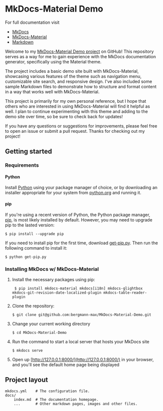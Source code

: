 # MkDocs-Material Demo

For full documentation visit
  * [MkDocs](https://www.mkdocs.org)
  * [MkDocs-Material](https://squidfunk.github.io/mkdocs-material/)
  * [Markdown](https://daringfireball.net/projects/markdown)

Welcome to my [MkDocs-Material Demo project](https://bergmann-max.github.io/MkDocs-Material-Demo/) on GitHub! This repository serves as a way for me to gain experience with the MkDocs documentation generator, specifically using the Material theme.

The project includes a basic demo site built with MkDocs-Material, showcasing various features of the theme such as navigation menu, customizable site search, and responsive design. I've also included some sample Markdown files to demonstrate how to structure and format content in a way that works well with MkDocs-Material.

This project is primarily for my own personal reference, but I hope that others who are interested in using MkDocs-Material will find it helpful as well. I plan to continue experimenting with this theme and adding to the demo site over time, so be sure to check back for updates!

If you have any questions or suggestions for improvements, please feel free to open an issue or submit a pull request. Thanks for checking out my project!

## Getting started

### Requirements

#### Python

Install [Python](https://www.python.org/) using your package manager of choice, or by downloading an installer appropriate for your system from [python.org](https://www.python.org/downloads/) and running it.

#### pip

If you're using a recent version of Python, the Python package manager, [pip](https://pip.pypa.io/en/stable/installing/), is most likely installed by default. However, you may need to upgrade pip to the lasted version:

    $ pip install --upgrade pip

If you need to install pip for the first time, download [get-pip.py](https://bootstrap.pypa.io/get-pip.py). Then run the following command to install it:

    $ python get-pip.py

### Installing MkDocs w/ MkDocs-Material

1. Install the necessary packages using pip:

        $ pip install mkdocs-material mkdocs[i18n] mkdocs-glightbox mkdocs-git-revision-date-localized-plugin mkdocs-table-reader-plugin

1.  Clone the repository:

        $ git clone git@github.com:bergmann-max/MkDocs-Material-Demo.git

1.  Change your current working directory

        $ cd MkDocs-Material-Demo

1.  Run the command to start a local server that hosts your MkDocs site

        $ mkdocs serve

1. Open up [http://127.0.0.1:8000/](http://127.0.0.1:8000/) in your browser, and you'll see the default home page being displayed        

## Project layout

    mkdocs.yml    # The configuration file.
    docs/
        index.md  # The documentation homepage.
        ...       # Other markdown pages, images and other files.    
  

